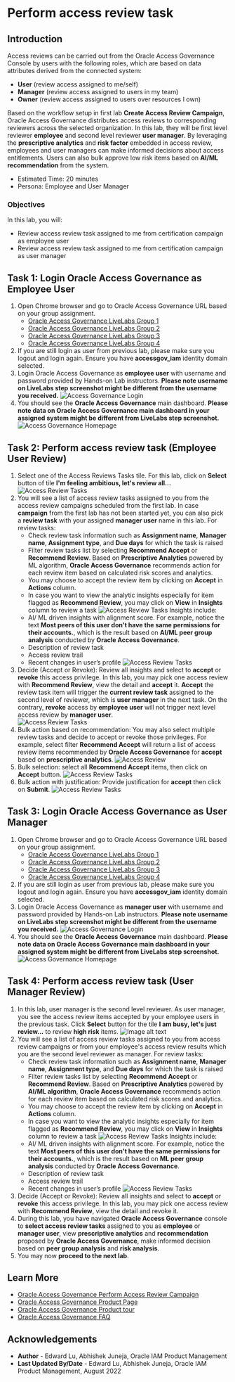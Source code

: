 # Perform access review task

## Introduction

Access reviews can be carried out from the Oracle Access Governance Console by users with the following roles, which are based on data attributes derived from the connected system:

* **User** (review access assigned to me/self)
* **Manager** (review access assigned to users in my team)
* **Owner** (review access assigned to users over resources I own)

Based on the workflow setup in first lab **Create Access Review Campaign**, Oracle Access Governance distributes access reviews to corresponding reviewers across the selected organization. In this lab, they will be first level reviewer **employee** and second level reviewer **user manager**. By leveraging the **prescriptive analytics** and **risk factor** embedded in access review, employees and user managers can make informed decisions about access entitlements. Users can also bulk approve low risk items based on **AI/ML recommendation** from the system. 
* Estimated Time: 20 minutes
* Persona: Employee and User Manager

### Objectives

In this lab, you will:
* Review access review task assigned to me from certification campaign as employee user
* Review access review task assigned to me from certification campaign as user manager

## Task 1: Login Oracle Access Governance as Employee User

1. Open Chrome browser and go to Oracle Access Governance URL based on your group assignment. 
    - [Oracle Access Governance LiveLabs Group 1](https://accessgov-ocw-01-yzukikevdw6w.access-governance.us-ashburn-1.oci.oraclecloud.com/ui/)
    - [Oracle Access Governance LiveLabs Group 2](https://accessgov-ocw-002-yzukikevdw6w.access-governance.us-ashburn-1.oci.oraclecloud.com/ui/)
    - [Oracle Access Governance LiveLabs Group 3](https://accessgov-ocw-03-yzukikevdw6w.access-governance.us-ashburn-1.oci.oraclecloud.com/ui/)
    - [Oracle Access Governance LiveLabs Group 4](https://accessgov-ocw04-yzukikevdw6w.access-governance.us-ashburn-1.oci.oraclecloud.com/ui/)
2. If you are still login as user from previous lab, please make sure you logout and login again. Ensure you have **accessgov_iam** identity domain selected.
3. Login Oracle Access Governance as **employee user** with username and password provided by Hands-on Lab instructors. **Please note username on LiveLabs step screenshot might be different from the username you received.**
	![Access Governance Login](images/ag-logon.png)
4. You should see the **Oracle Access Governance** main dashboard. **Please note data on Oracle Access Governance main dashboard in your assigned system might be different from LiveLabs step screenshot.**
  ![Access Governance Homepage](images/ag-homepage.png)

## Task 2: Perform access review task (Employee User Review)

1. Select one of the Access Reviews Tasks tile. For this lab, click on **Select** button of tile **I'm feeling ambitious, let's review all...**
  ![Access Review Tasks](images/open-menu-review.png)
2. You will see a list of access review tasks assigned to you from the access review campaigns scheduled from the first lab. In case **campaign** from the first lab has not been started yet, you can also pick a **review task** with your assigned **manager user** name in this lab. For review tasks:
    - Check review task information such as **Assignment name**, **Manager name**, **Assignment type**, and **Due days** for which the task is raised
    - Filter review tasks list by selecting **Recommend Accept** or **Recommend Review**. Based on **Prescriptive Analytics** powered by ML algorithm, **Oracle Access Governance** recommends action for each review item based on calculated risk scores and analytics. 
    - You may choose to accept the review item by clicking on **Accept** in **Actions** column.
    - In case you want to view the analytic insights especially for item flagged as **Recommend Review**, you may click on **View** in **Insights** column to review a task
  ![Access Review Tasks](images/select-review-recommended.png)
Insights include:
    - AI/ ML driven insights with alignment score. For example, notice the text **Most peers of this user don't have the same permissions for their accounts.**, which is the result based on **AI/ML peer group analysis** conducted by **Oracle Access Governance**. 
    - Description of review task
    - Access review trail
    - Recent changes in user’s profile
  ![Access Review Tasks](images/review-insight-analytics.png)
3. Decide (Accept or Revoke): Review all insights and select to **accept** or **revoke** this access privilege. In this lab, you may pick one access review with **Recommend Review**, view the detail and **accept** it. **Accept** the review task item will trigger the **current review task** assigned to the second level of reviewer, which is **user manager** in the next task. On the contrary, **revoke** access by **employee user** will not trigger next level access review by **manager user**.  
  ![Access Review Tasks](images/revoke-accept-with-insights.png)
4. Bulk action based on recommendation: You may also select multiple review tasks and decide to accept or revoke those privileges. For example, select filter **Recommend Accept** will return a list of access review items recommended by **Oracle Access Governance** for **accept** based on **prescriptive analytics**. 
  ![Access Review](images/bulk-review.png)
5. Bulk selection: select all **Recommend Accept** items, then click on **Accept** button.
  ![Access Review Tasks](images/bulk-review-selection.png)
5. Bulk action with justification: Provide justification for **accept** then click on **Submit**.
  ![Access Review Tasks](images/bulk-accept-justification.png)

## Task 3: Login Oracle Access Governance as User Manager

1. Open Chrome browser and go to Oracle Access Governance URL based on your group assignment. 
    - [Oracle Access Governance LiveLabs Group 1](https://accessgov-ocw-01-yzukikevdw6w.access-governance.us-ashburn-1.oci.oraclecloud.com/ui/)
    - [Oracle Access Governance LiveLabs Group 2](https://accessgov-ocw-002-yzukikevdw6w.access-governance.us-ashburn-1.oci.oraclecloud.com/ui/)
    - [Oracle Access Governance LiveLabs Group 3](https://accessgov-ocw-03-yzukikevdw6w.access-governance.us-ashburn-1.oci.oraclecloud.com/ui/)
    - [Oracle Access Governance LiveLabs Group 4](https://accessgov-ocw04-yzukikevdw6w.access-governance.us-ashburn-1.oci.oraclecloud.com/ui/)
2. If you are still login as user from previous lab, please make sure you logout and login again. Ensure you have **accessgov_iam** identity domain selected.
3. Login Oracle Access Governance as **manager user** with username and password provided by Hands-on Lab instructors. **Please note username on LiveLabs step screenshot might be different from the username you received.**
	![Access Governance Login](images/ag-logon.png)
4. You should see the **Oracle Access Governance** main dashboard. **Please note data on Oracle Access Governance main dashboard in your assigned system might be different from LiveLabs step screenshot.**
  ![Access Governance Homepage](images/ag-homepage.png)

## Task 4: Perform access review task (User Manager Review)

1. In this lab, user manager is the second level reviewer. As user manager, you see the access review items accepted by your employee users in the previous task. Click **Select** button for the tile **I am busy, let's just review...** to review **high risk** items.
  ![Image alt text](images/open-menu-manager-review.png)
2. You will see a list of access review tasks assigned to you from access review campaigns or from your employee's access review results which you are the second level reviewer as manager. For review tasks:
    - Check review task information such as **Assignment name**, **Manager name**, **Assignment type**, and **Due days** for which the task is raised
    - Filter review tasks list by selecting **Recommend Accept** or **Recommend Review**. Based on **Prescriptive Analytics** powered by **AI/ML algorithm**, **Oracle Access Governance** recommends action for each review item based on calculated risk scores and analytics. 
    - You may choose to accept the review item by clicking on **Accept** in **Actions** column.
    - In case you want to view the analytic insights especially for item flagged as **Recommend Review**, you may click on **View** in **Insights** column to review a task
  ![Access Review Tasks](images/select-review-recommended.png)
Insights include:
    - AI/ ML driven insights with alignment score. For example, notice the text **Most peers of this user don't have the same permissions for their accounts.**, which is the result based on **ML peer group analysis** conducted by **Oracle Access Governance**. 
    - Description of review task
    - Access review trail
    - Recent changes in user’s profile
  ![Access Review Tasks](images/review-insight-analytics.png)
3. Decide (Accept or Revoke): Review all insights and select to **accept** or **revoke** this access privilege. In this lab, you may pick one access review with **Recommend Review**, view the detail and revoke it. 
4. During this lab, you have navigated **Oracle Access Governance** console to **select access review tasks** assigned to you as **employee** or **manager user**, view **prescriptive analytics** and **recommendation** proposed by **Oracle Access Governance**, make informed decision based on **peer group analysis** and **risk analysis**. 
5. You may now **proceed to the next lab**. 

## Learn More

* [Oracle Access Governance Perform Access Review Campaign](https://docs.oracle.com/en/cloud/paas/access-governance/aarrs/index.html)
* [Oracle Access Governance Product Page](https://www.oracle.com/security/cloud-security/access-governance/)
* [Oracle Access Governance Product tour](https://www.oracle.com/webfolder/s/quicktours/paas/pt-sec-access-governance/index.html)
* [Oracle Access Governance FAQ](https://www.oracle.com/security/cloud-security/access-governance/faq/)

## Acknowledgements
* **Author** - Edward Lu, Abhishek Juneja, Oracle IAM Product Management
* **Last Updated By/Date** - Edward Lu, Abhishek Juneja, Oracle IAM Product Management, August 2022

